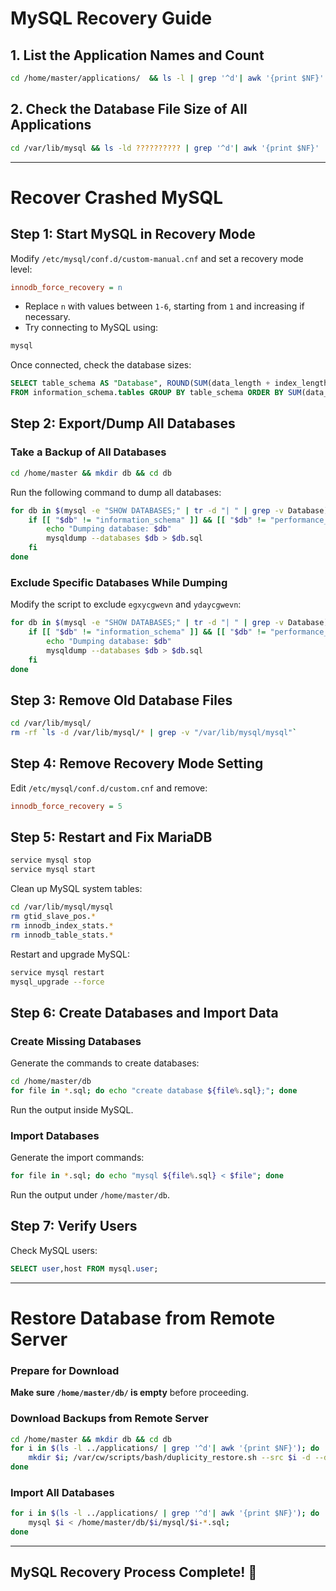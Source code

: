 # MySQL Recovery Guide

## **1. List the Application Names and Count**
```sh
cd /home/master/applications/  && ls -l | grep '^d'| awk '{print $NF}'  | wc -l
```

## **2. Check the Database File Size of All Applications**
```sh
cd /var/lib/mysql && ls -ld ?????????? | grep '^d'| awk '{print $NF}' | du -sch ??????????
```

---

# **Recover Crashed MySQL**

## **Step 1: Start MySQL in Recovery Mode**
Modify `/etc/mysql/conf.d/custom-manual.cnf` and set a recovery mode level:
```ini
innodb_force_recovery = n
```
- Replace `n` with values between `1-6`, starting from `1` and increasing if necessary.
- Try connecting to MySQL using:
```sh
mysql
```

Once connected, check the database sizes:
```sql
SELECT table_schema AS "Database", ROUND(SUM(data_length + index_length) / 1024 / 1024 / 1024, 2) AS "Size (GB)"
FROM information_schema.tables GROUP BY table_schema ORDER BY SUM(data_length + index_length) DESC;
```

## **Step 2: Export/Dump All Databases**

### **Take a Backup of All Databases**
```sh
cd /home/master && mkdir db && cd db
```
Run the following command to dump all databases:
```sh
for db in $(mysql -e "SHOW DATABASES;" | tr -d "| " | grep -v Database); do
    if [[ "$db" != "information_schema" ]] && [[ "$db" != "performance_schema" ]] && [[ "$db" != "mysql" ]] && [[ "$db" != _* ]]; then
        echo "Dumping database: $db"
        mysqldump --databases $db > $db.sql
    fi
done
```

### **Exclude Specific Databases While Dumping**
Modify the script to exclude `egxycgwevn` and `ydaycgwevn`:
```sh
for db in $(mysql -e "SHOW DATABASES;" | tr -d "| " | grep -v Database); do
    if [[ "$db" != "information_schema" ]] && [[ "$db" != "performance_schema" ]] && [[ "$db" != "mysql" ]] && [[ "$db" != _* ]] && [[ "$db" != "egxycgwevn" ]] && [[ "$db" != "ydaycgwevn" ]]; then
        echo "Dumping database: $db"
        mysqldump --databases $db > $db.sql
    fi
done
```

## **Step 3: Remove Old Database Files**
```sh
cd /var/lib/mysql/
rm -rf `ls -d /var/lib/mysql/* | grep -v "/var/lib/mysql/mysql"`
```

## **Step 4: Remove Recovery Mode Setting**
Edit `/etc/mysql/conf.d/custom.cnf` and remove:
```ini
innodb_force_recovery = 5
```

## **Step 5: Restart and Fix MariaDB**
```sh
service mysql stop
service mysql start
```
Clean up MySQL system tables:
```sh
cd /var/lib/mysql/mysql
rm gtid_slave_pos.*
rm innodb_index_stats.*
rm innodb_table_stats.*
```
Restart and upgrade MySQL:
```sh
service mysql restart
mysql_upgrade --force
```

## **Step 6: Create Databases and Import Data**
### **Create Missing Databases**
Generate the commands to create databases:
```sh
cd /home/master/db
for file in *.sql; do echo "create database ${file%.sql};"; done
```
Run the output inside MySQL.

### **Import Databases**
Generate the import commands:
```sh
for file in *.sql; do echo "mysql ${file%.sql} < $file"; done
```
Run the output under `/home/master/db`.

## **Step 7: Verify Users**
Check MySQL users:
```sql
SELECT user,host FROM mysql.user;
```

---

# **Restore Database from Remote Server**
### **Prepare for Download**
**Make sure `/home/master/db/` is empty** before proceeding.

### **Download Backups from Remote Server**
```sh
cd /home/master && mkdir db && cd db
for i in $(ls -l ../applications/ | grep '^d'| awk '{print $NF}'); do
    mkdir $i; /var/cw/scripts/bash/duplicity_restore.sh --src $i -d --dst /home/master/db/$i --time '2024-02-07';
done
```

### **Import All Databases**
```sh
for i in $(ls -l ../applications/ | grep '^d'| awk '{print $NF}'); do
    mysql $i < /home/master/db/$i/mysql/$i-*.sql;
done
```

---

## **MySQL Recovery Process Complete!** 🚀


